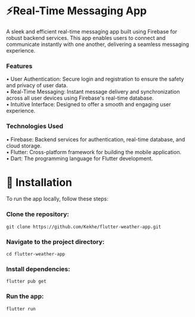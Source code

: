 # ⚡**Real-Time Messaging App**
A sleek and efficient real-time messaging app built using Firebase for robust backend services. This app enables users to connect and communicate instantly with one another, delivering a seamless messaging experience.

### **Features**  
• User Authentication: Secure login and registration to ensure the safety and privacy of user data.  
• Real-Time Messaging: Instant message delivery and synchronization across all user devices using Firebase's real-time database.  
• Intuitive Interface: Designed to offer a smooth and engaging user experience.  

### **Technologies Used**  
• Firebase: Backend services for authentication, real-time database, and cloud storage.  
• Flutter: Cross-platform framework for building the mobile application.  
• Dart: The programming language for Flutter development.  
 
# 🔧 Installation  
To run the app locally, follow these steps:  

### Clone the repository:  
    git clone https://github.com/Kekhe/flutter-weather-app.git  
    
### Navigate to the project directory:  
    cd flutter-weather-app  
    
### Install dependencies:  
    flutter pub get  
    
### Run the app:  
    flutter run  
